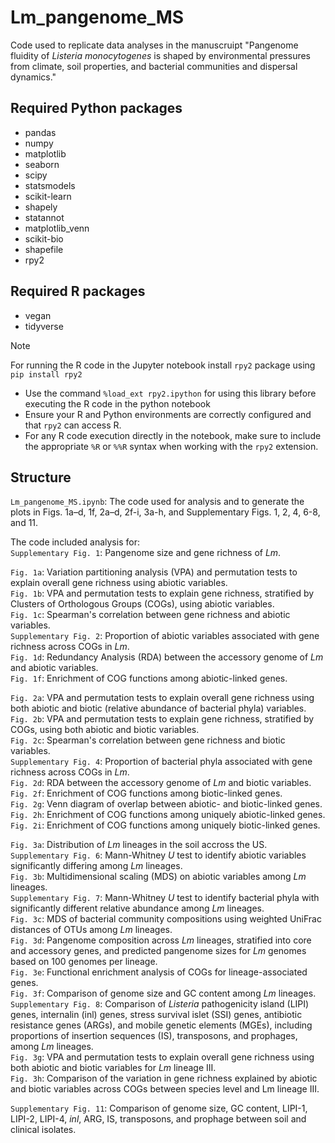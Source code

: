 # Lm_pangenome_MS
Code used to replicate data analyses in the manuscruipt "Pangenome fluidity of _Listeria monocytogenes_ is shaped by environmental pressures from climate, soil properties, and bacterial communities and dispersal dynamics."

## Required Python packages
- pandas
- numpy
- matplotlib
- seaborn
- scipy
- statsmodels
- scikit-learn
- shapely
- statannot
- matplotlib_venn
- scikit-bio
- shapefile
- rpy2

## Required R packages
- vegan
- tidyverse

> [!NOTE]
> For running the R code in the Jupyter notebook install ```rpy2``` package using ```pip install rpy2```
> - Use the command ```%load_ext rpy2.ipython``` for using this library before executing the R code in the python notebook
> - Ensure your R and Python environments are correctly configured and that ```rpy2``` can access R.
> - For any R code execution directly in the notebook, make sure to include the appropriate ```%R``` or ```%%R``` syntax when working with the ```rpy2``` extension.

## Structure
```Lm_pangenome_MS.ipynb```: The code used for analysis and to generate the plots in Figs. 1a–d, 1f, 2a–d, 2f-i, 3a-h, and Supplementary Figs. 1, 2, 4, 6-8, and 11.

The code included analysis for:\
```Supplementary Fig. 1```: Pangenome size and gene richness of _Lm_.

```Fig. 1a```: Variation partitioning analysis (VPA) and permutation tests to explain overall gene richness using abiotic variables.\
```Fig. 1b```: VPA and permutation tests to explain gene richness, stratified by Clusters of Orthologous Groups (COGs), using abiotic variables.\
```Fig. 1c```: Spearman's correlation between gene richness and abiotic variables.\
```Supplementary Fig. 2```: Proportion of abiotic variables associated with gene richness across COGs in _Lm_.\
```Fig. 1d```: Redundancy Analysis (RDA) between the accessory genome of _Lm_ and abiotic variables.\
```Fig. 1f```: Enrichment of COG functions among abiotic-linked genes.

```Fig. 2a```: VPA and permutation tests to explain overall gene richness using both abiotic and biotic (relative abundance of bacterial phyla) variables.\
```Fig. 2b```: VPA and permutation tests to explain gene richness, stratified by COGs, using both abiotic and biotic variables.\
```Fig. 2c```: Spearman's correlation between gene richness and biotic variables.\
```Supplementary Fig. 4```: Proportion of bacterial phyla associated with gene richness across COGs in _Lm_.\
```Fig. 2d```: RDA between the accessory genome of _Lm_ and biotic variables.\
```Fig. 2f```: Enrichment of COG functions among biotic-linked genes.\
```Fig. 2g```: Venn diagram of overlap between abiotic- and biotic-linked genes.\
```Fig. 2h```: Enrichment of COG functions among uniquely abiotic-linked genes.\
```Fig. 2i```: Enrichment of COG functions among uniquely biotic-linked genes.

```Fig. 3a```: Distribution of _Lm_ lineages in the soil accross the US.\
```Supplementary Fig. 6```: Mann-Whitney _U_ test to identify abiotic variables significantly differing among _Lm_ lineages.\
```Fig. 3b```: Multidimensional scaling (MDS) on abiotic variables among _Lm_ lineages.\
```Supplementary Fig. 7```: Mann-Whitney _U_ test to identify bacterial phyla with significantly different relative abundance among _Lm_ lineages.\
```Fig. 3c```: MDS of bacterial community compositions using weighted UniFrac distances of OTUs among _Lm_ lineages.\
```Fig. 3d```: Pangenome composition across _Lm_ lineages, stratified into core and accessory genes, and predicted pangenome sizes for _Lm_ genomes based on 100 genomes per lineage.\
```Fig. 3e```: Functional enrichment analysis of COGs for lineage-associated genes.\
```Fig. 3f```: Comparison of genome size and GC content among _Lm_ lineages.\
```Supplementary Fig. 8```: Comparison of _Listeria_ pathogenicity island (LIPI) genes, internalin (inl) genes, stress survival islet (SSI) genes, antibiotic resistance genes (ARGs), and mobile genetic elements (MGEs), including proportions of insertion sequences (IS), transposons, and prophages, among _Lm_ lineages.\
```Fig. 3g```: VPA and permutation tests to explain overall gene richness using both abiotic and biotic variables for _Lm_ lineage III.\
```Fig. 3h```: Comparison of the variation in gene richness explained by abiotic and biotic variables across COGs between species level and Lm lineage III.

```Supplementary Fig. 11```: Comparison of genome size, GC content, LIPI-1, LIPI-2, LIPI-4, _inl_, ARG, IS, transposons, and prophage between soil and clinical isolates.
